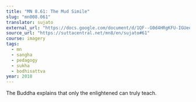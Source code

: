 ```yaml
---
title: "MN 8.61: The Mud Simile"
slug: "mn008.061"
translator: sujato
external_url: "https://docs.google.com/document/d/1QF--G0d4HRgKFU-IGUeofRFZyW7zxqIxFJOjD4VhJYc/edit"
source_url: "https://suttacentral.net/mn8/en/sujato#61"
course: imagery
tags:
  - mn
  - sangha
  - pedagogy
  - sukha
  - bodhisattva
year: 2018
---
```


The Buddha explains that only the enlightened can truly teach.
